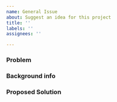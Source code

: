 ```yaml
---
name: General Issue
about: Suggest an idea for this project
title: ''
labels: ''
assignees: ''

---
```


<!---
Please read this!

Before opening a new issue, make sure to search for relevant keywords in the issues
and verify the issue you're about to submit isn't a duplicate.
--->

### Problem

<!-- Describe the general issue -->

### Background info

<!-- If you can, provide any useful information relating to the particular problem -->

### Proposed Solution

<!-- If you can, provide how may we resolve the particular problem -->